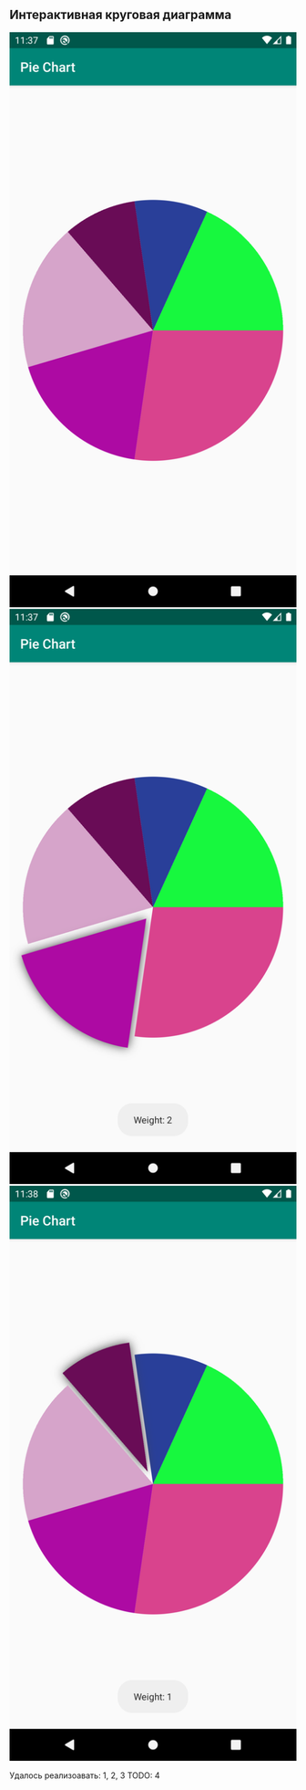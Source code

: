 ## Интерактивная круговая диаграмма

![](screens/Screenshot_1580225858.png)
![](screens/Screenshot_1580225875.png)
![](screens/Screenshot_1580225937.png)

Удалось реализоавать: 1, 2, 3
TODO: 4